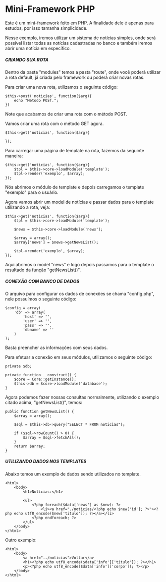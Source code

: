 # Mini-Framework PHP

Este é um mini-framework feito em PHP. A finalidade dele é apenas para estudos, por isso tamanha simplicidade. 

Nesse exemplo, iremos utilizar um sistema de notícias simples, onde será possível listar todas as notícias cadastradas no banco e também iremos
abrir uma notícia em específico.

<h5>CRIANDO SUA ROTA</h5><p/>

Dentro da pasta "modules" temos a pasta "route", onde você poderá utilizar a rota default, já criada pelo framework ou poderá criar novas
rotas.

Para criar uma nova rota, utilizamos o seguinte código:
    
    $this->post('noticias', function($arg){
        echo "Método POST.";
    })
    
Note que acabamos de criar uma rota com o método POST.

Vamos criar uma rota com o método GET agora.

    $this->get('noticias', function($arg){
            
    });

Para carregar uma página de template na rota, fazemos da seguinte maneira:

    $this->get('noticias', function($arg){
        $tpl = $this->core->loadModule('template');
        $tpl->render('exemplo', $array);
    });

Nós abrimos o módulo de template e depois carregamos o template "exemplo" para o usuário.

Agora vamos abrir um model de notícias e passar dados para o template utilizando a rota, veja:

    $this->get('noticias', function($arg){
        $tpl = $this->core->loadModule('template');
        
        $news = $this->core->loadModule('news');
        
        $array = array();
        $array['news'] = $news->getNewsList();
        
        $tpl->render('exemplo', $array);
    });
    
Aqui abrimos o model "news" e logo depois passamos para o template o resultado da função "getNewsList()".

<h5>CONEXÃO COM BANCO DE DADOS</h5></p>

O arquivo para configurar os dados de conexões se chama "config.php", nele possuímos o seguinte código:

    $config = array(
        'db' => array(
            'host' => '',
            'user' => '',
            'pass' => '',
            'dbname' => ''
        )
    );

Basta preencher as informações com seus dados.

Para efetuar a conexão em seus módulos, utilizamos o seguinte código:

    private $db;

    private function __construct() {
        $core = Core::getInstance();
        $this->db = $core->loadModule('database');
    }

Agora podemos fazer nossas consultas normalmente, utilizando o exemplo citado acima, "getNewsList()", temos:

    public function getNewsList() {
        $array = array();
    
        $sql = $this->db->query("SELECT * FROM noticias");
    
        if ($sql->rowCount() > 0) {
            $array = $sql->fetchAll();
        }
        return $array;
    }
    
<h5>UTILIZANDO DADOS NOS TEMPLATES</h5></p>

Abaixo temos um exemplo de dados sendo utilizados no template.

    <html>
        <body>
            <h1>Notícias:</h1>
    
            <ul>
                <?php foreach($data['news'] as $new): ?>
                    <li><a href="./noticias/<?php echo $new['id']; ?>"><?php echo utf8_encode($new['titulo']); ?></a></li>
                <?php endforeach; ?>
            </ul>
        </body>
    </html>
    
Outro exemplo:

    <html>
        <body>
            <a href="../noticias">Voltar</a>
            <h1><?php echo utf8_encode($data['info']['titulo']); ?></h1>
            <p><?php echo utf8_encode($data['info']['corpo']); ?></p>
        </body>
    </html>
